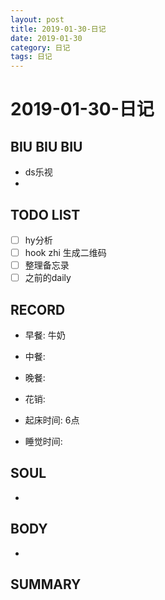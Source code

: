 ```yaml
---
layout: post
title: 2019-01-30-日记
date: 2019-01-30
category: 日记
tags: 日记
---
```

# 2019-01-30-日记
## BIU BIU BIU
- ds乐视
- 
 
## TODO LIST
- [ ] hy分析
- [ ] hook zhi 生成二维码
- [ ] 整理备忘录
- [ ] 之前的daily
 
## RECORD
- 早餐:  牛奶
- 中餐:  
- 晚餐:  
 
- 花销:  
 
- 起床时间:  6点
- 睡觉时间:  
 
## SOUL
- 
 
## BODY
- 
 
## SUMMARY
 
 
